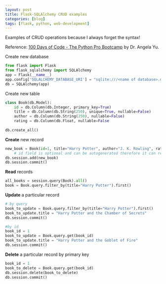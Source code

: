 ```yaml
---
layout: post
title: Flask-SQLAlchemy CRUD examples
categories: [blog]
tags: [flask, python, web-development]
---
```


Examples of CRUD operations because I always forget the syntax!

Reference: [100 Days of Code - The Python Pro Bootcamp](https://www.udemy.com/course/100-days-of-code/) by Dr. Angela Yu.

Create new database

```python
from flask import Flask
from flask_sqlalchemy import SQLAlchemy
app = Flask(__name__)
app.config['SQLALCHEMY_DATABASE_URI'] = "sqlite:///<name of database>.db"
db = SQLAlchemy(app)
```

Create new table
```python
class Book(db.Model):
    id = db.Column(db.Integer, primary_key=True)
    title = db.Column(db.String(250), unique=True, nullable=False)
    author = db.Column(db.String(250), nullable=False)
    rating = db.Column(db.Float, nullable=False
 
db.create_all()
```

**Create** new record
```python
new_book = Book(id=1, title="Harry Potter", author="J. K. Rowling", rating=9.3)
    # id field is optional and can be autogenerated therefore it can removed
db.session.add(new_book)
db.session.commit()
```

**Read** records
```python
all_books = session.query(Book).all()
book = Book.query.filter_by(title="Harry Potter").first()
```

**Update** a particular record
```python
# by query
book_to_update = Book.query.filter_by(title="Harry Potter").first()
book_to_update.title = "Harry Potter and the Chamber of Secrets"
db.session.commit()  

#by id
book_id = 1
book_to_update = Book.query.get(book_id)
book_to_update.title = "Harry Potter and the Goblet of Fire"
db.session.commit()  
```


**Delete** a particular record by primary key
```python
book_id = 1
book_to_delete = Book.query.get(book_id)
db.session.delete(book_to_delete)
db.session.commit()
```